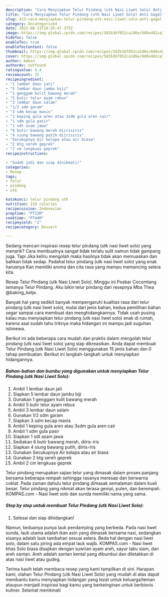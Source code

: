 ```yaml
---
description: "Cara Menyiapkan Telur Pindang (utk Nasi Liwet Solo) Anti Gagal"
title: "Cara Menyiapkan Telur Pindang (utk Nasi Liwet Solo) Anti Gagal"
slug: 413-cara-menyiapkan-telur-pindang-utk-nasi-liwet-solo-anti-gagal
category: Uncategorized
date: 2022-06-11T19:35:47.375Z
image: https://img-global.cpcdn.com/recipes/582b36f852ca1d6e/680x482cq70/telur-pindang-utk-nasi-liwet-solo-foto-resep-utama.jpg
hideToc: false
enableToc: true
enableTocContent: false
thumbnail: https://img-global.cpcdn.com/recipes/582b36f852ca1d6e/680x482cq70/telur-pindang-utk-nasi-liwet-solo-foto-resep-utama.jpg
cover: https://img-global.cpcdn.com/recipes/582b36f852ca1d6e/680x482cq70/telur-pindang-utk-nasi-liwet-solo-foto-resep-utama.jpg
author: Admin
authorAv: notfound
ratingvalue: 4.4
reviewcount: 25
recipeingredient:
- "1 lembar daun jati"
- "5 lembar daun jambu biji"
- "1 genggam kulit bawang merah"
- "5 butir telur ayam rebus"
- "3 lembar daun salam"
- "1/2 sdm garam"
- "3 sdm kecap manis"
- "1 keping gula aren atau 3sdm gula aren cair"
- "1 sdm gula pasir"
- "1 sdt asam jawa"
- "6 butir bawang merah diirisiris"
- "4 siung bawang putih diirisiris"
- "Secukupnya Air kelapa atau air biasa"
- "2 btg sereh geprek"
- "2 cm lengkuas geprek"
recipeinstructions:

- "Sudah jadi dan siap dinikmati!"
categories:
- Resep
tags:
- telur
- pindang
- utk

katakunci: telur pindang utk 
nutrition: 219 calories
recipecuisine: Indonesian
preptime: "PT23M"
cooktime: "PT44M"
recipeyield: "2"
recipecategory: Dessert

---
```



Sedang mencari inspirasi resep telur pindang (utk nasi liwet solo) yang menarik? Cara membuatnya sangat tidak terlalu sulit namun tidak gampang juga. Tapi Jika keliru mengolah maka hasilnya tidak akan memuaskan dan bahkan tidak sedap. Padahal telur pindang (utk nasi liwet solo) yang enak harusnya Kan memiliki aroma dan cita rasa yang mampu memancing selera kita.


Resep Telur Pindang (utk Nasi Liwet Solo). Minggu ini Posbar Cocomtang temanya Telur Pindang. Aku bikin telur pindang dari resepnya Mba Thea @baking_ketje.

Banyak hal yang sedikit banyak mempengaruhi kualitas rasa dari telur pindang (utk nasi liwet solo), mulai dari jenis bahan, kedua pemilihan bahan segar sampai cara membuat dan menghidangkannya. Tidak usah pusing kalau mau menyiapkan telur pindang (utk nasi liwet solo) enak di rumah, karena asal sudah tahu triknya maka hidangan ini mampu jadi suguhan istimewa.


Berikut ini ada beberapa cara mudah dan praktis dalam mengolah telur pindang (utk nasi liwet solo) yang siap dikreasikan. Anda dapat membuat Telur Pindang (utk Nasi Liwet Solo) menggunakan 15 jenis bahan dan 0 tahap pembuatan. Berikut ini langkah-langkah untuk menyiapkan hidangannya.

<!--inarticleads1-->

##### Bahan-bahan dan bumbu yang digunakan untuk menyiapkan Telur Pindang (utk Nasi Liwet Solo):

1. Ambil 1 lembar daun jati
1. Siapkan 5 lembar daun jambu biji
1. Gunakan 1 genggam kulit bawang merah
1. Ambil 5 butir telur ayam rebus
1. Ambil 3 lembar daun salam
1. Gunakan 1/2 sdm garam
1. Siapkan 3 sdm kecap manis
1. Ambil 1 keping gula aren atau 3sdm gula aren cair
1. Ambil 1 sdm gula pasir
1. Siapkan 1 sdt asam jawa
1. Sediakan 6 butir bawang merah, diiris-iris
1. Siapkan 4 siung bawang putih, diiris-iris
1. Gunakan Secukupnya Air kelapa atau air biasa
1. Gunakan 2 btg sereh geprek
1. Ambil 2 cm lengkuas geprek


Telur pindang merupakan sajian telur yang dimasak dalam proses panjang bersama beberapa rempah sehingga rasanya meresap dan berwarna coklat. Pada zaman dahulu telur pindang dimasak semalaman dalam kuali besar. Telur pindang yang nikmat akan terasa gempi, pulen, dan berempah. KOMPAS.com - Nasi liwet solo dan sunda memiliki nama yang sama. 

<!--inarticleads2-->

##### Step by step untuk membuat Telur Pindang (utk Nasi Liwet Solo):


1. Selesai dan siap dihidangkan!

Namun, keduanya punya lauk pendamping yang berbeda. Pada nasi liwet sunda, lauk utama adalah ikan asin yang dimasak bersama nasi, sedangkan sisanya adalah lauk tambahan sesuai selera. Beda hal dengan nasi liwet solo, dalam satu piring ada empat lauk wajib. KOMPAS.com - Nasi liwet khas Solo biasa disajikan dengan suwiran ayam areh, sayur labu siam, dan areh santan. Areh adalah santan kental yang dibumbui dan diletakkan di atas nasi liwet atau gudeg. 

Terima kasih telah membaca resep yang kami tampilkan di sini. Harapan kami, olahan Telur Pindang (utk Nasi Liwet Solo) yang mudah di atas dapat membantu kamu menyiapkan hidangan yang lezat untuk keluarga/teman ataupun menjadi inspirasi bagi kamu yang berkeinginan untuk berbisnis kuliner. Selamat menikmati
